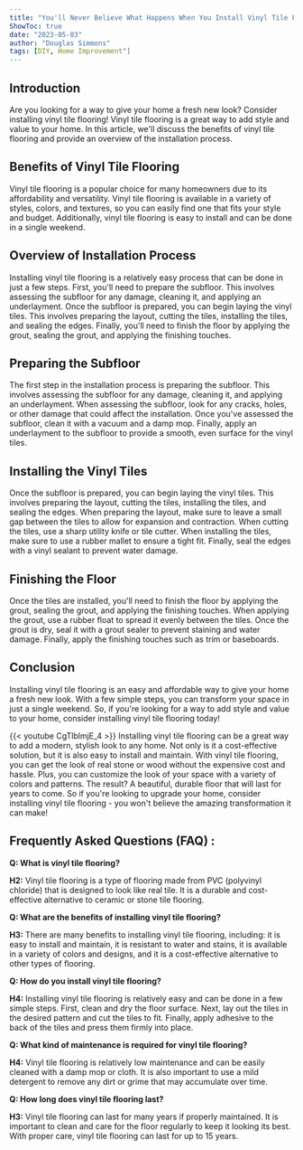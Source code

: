 ```yaml
---
title: "You'll Never Believe What Happens When You Install Vinyl Tile Flooring - Get Ready to be Amazed!"
ShowToc: true 
date: "2023-05-03"
author: "Douglas Simmons" 
tags: [DIY, Home Improvement"]
---
```

## Introduction

Are you looking for a way to give your home a fresh new look? Consider installing vinyl tile flooring! Vinyl tile flooring is a great way to add style and value to your home. In this article, we'll discuss the benefits of vinyl tile flooring and provide an overview of the installation process.

## Benefits of Vinyl Tile Flooring

Vinyl tile flooring is a popular choice for many homeowners due to its affordability and versatility. Vinyl tile flooring is available in a variety of styles, colors, and textures, so you can easily find one that fits your style and budget. Additionally, vinyl tile flooring is easy to install and can be done in a single weekend.

## Overview of Installation Process

Installing vinyl tile flooring is a relatively easy process that can be done in just a few steps. First, you'll need to prepare the subfloor. This involves assessing the subfloor for any damage, cleaning it, and applying an underlayment. Once the subfloor is prepared, you can begin laying the vinyl tiles. This involves preparing the layout, cutting the tiles, installing the tiles, and sealing the edges. Finally, you'll need to finish the floor by applying the grout, sealing the grout, and applying the finishing touches.

## Preparing the Subfloor

The first step in the installation process is preparing the subfloor. This involves assessing the subfloor for any damage, cleaning it, and applying an underlayment. When assessing the subfloor, look for any cracks, holes, or other damage that could affect the installation. Once you've assessed the subfloor, clean it with a vacuum and a damp mop. Finally, apply an underlayment to the subfloor to provide a smooth, even surface for the vinyl tiles.

## Installing the Vinyl Tiles

Once the subfloor is prepared, you can begin laying the vinyl tiles. This involves preparing the layout, cutting the tiles, installing the tiles, and sealing the edges. When preparing the layout, make sure to leave a small gap between the tiles to allow for expansion and contraction. When cutting the tiles, use a sharp utility knife or tile cutter. When installing the tiles, make sure to use a rubber mallet to ensure a tight fit. Finally, seal the edges with a vinyl sealant to prevent water damage.

## Finishing the Floor

Once the tiles are installed, you'll need to finish the floor by applying the grout, sealing the grout, and applying the finishing touches. When applying the grout, use a rubber float to spread it evenly between the tiles. Once the grout is dry, seal it with a grout sealer to prevent staining and water damage. Finally, apply the finishing touches such as trim or baseboards.

## Conclusion

Installing vinyl tile flooring is an easy and affordable way to give your home a fresh new look. With a few simple steps, you can transform your space in just a single weekend. So, if you're looking for a way to add style and value to your home, consider installing vinyl tile flooring today!

{{< youtube CgTlblmjE_4 >}} 
Installing vinyl tile flooring can be a great way to add a modern, stylish look to any home. Not only is it a cost-effective solution, but it is also easy to install and maintain. With vinyl tile flooring, you can get the look of real stone or wood without the expensive cost and hassle. Plus, you can customize the look of your space with a variety of colors and patterns. The result? A beautiful, durable floor that will last for years to come. So if you're looking to upgrade your home, consider installing vinyl tile flooring - you won't believe the amazing transformation it can make!

## Frequently Asked Questions (FAQ) :
**Q: What is vinyl tile flooring?**

**H2:** Vinyl tile flooring is a type of flooring made from PVC (polyvinyl chloride) that is designed to look like real tile. It is a durable and cost-effective alternative to ceramic or stone tile flooring.

**Q: What are the benefits of installing vinyl tile flooring?**

**H3:** There are many benefits to installing vinyl tile flooring, including: it is easy to install and maintain, it is resistant to water and stains, it is available in a variety of colors and designs, and it is a cost-effective alternative to other types of flooring.

**Q: How do you install vinyl tile flooring?**

**H4:** Installing vinyl tile flooring is relatively easy and can be done in a few simple steps. First, clean and dry the floor surface. Next, lay out the tiles in the desired pattern and cut the tiles to fit. Finally, apply adhesive to the back of the tiles and press them firmly into place.

**Q: What kind of maintenance is required for vinyl tile flooring?**

**H4:** Vinyl tile flooring is relatively low maintenance and can be easily cleaned with a damp mop or cloth. It is also important to use a mild detergent to remove any dirt or grime that may accumulate over time.

**Q: How long does vinyl tile flooring last?**

**H3:** Vinyl tile flooring can last for many years if properly maintained. It is important to clean and care for the floor regularly to keep it looking its best. With proper care, vinyl tile flooring can last for up to 15 years.





